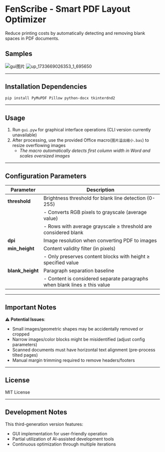 # FenScribe - Smart PDF Layout Optimizer

Reduce printing costs by automatically detecting and removing blank spaces in PDF documents.

## Samples
![gui图片](https://github.com/user-attachments/assets/b6c8e163-81a9-4b5d-9baa-5d8947292634)
![up_1733669026353_1_695650](https://github.com/user-attachments/assets/9cccd0da-39c6-4cd4-909f-7bfa13cb0086)

---

## Installation Dependencies

```bash
pip install PyMuPDF Pillow python-docx tkinterdnd2
```

---

## Usage

1. Run `gui.pyw` for graphical interface operations (CLI version currently unavailable)
2. After processing, use the provided Office macro(`图片溢出缩小.bas`) to resize overflowing images
   - *The macro automatically detects first column width in Word and scales oversized images*

---

## Configuration Parameters

| Parameter      | Description                                                                 |
|----------------|-----------------------------------------------------------------------------|
| **threshold**  | Brightness threshold for blank line detection (0-255)                      |
|                | - Converts RGB pixels to grayscale (average value)                         |
|                | - Rows with average grayscale ≥ threshold are considered blank             |
| **dpi**        | Image resolution when converting PDF to images                             |
| **min_height** | Content validity filter (in pixels)                                        |
|                | - Only preserves content blocks with height ≥ specified value             |
| **blank_height** | Paragraph separation baseline                                          |
|                | - Content is considered separate paragraphs when blank lines ≥ this value |

---

## Important Notes

⚠️ **Potential Issues**:
- Small images/geometric shapes may be accidentally removed or cropped
- Narrow images/color blocks might be misidentified (adjust config parameters)
- Scanned documents must have horizontal text alignment (pre-process tilted pages)
- Manual margin trimming required to remove headers/footers

---

## License

MIT License

---

## Development Notes

This third-generation version features:
- GUI implementation for user-friendly operation
- Partial utilization of AI-assisted development tools
- Continuous optimization through multiple iterations
